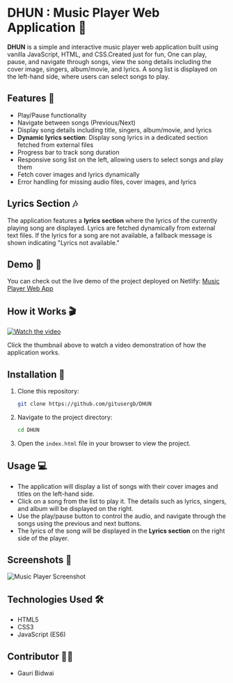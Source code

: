 
# DHUN : Music Player Web Application 🎵

**DHUN** is a simple and interactive music player web application built using vanilla JavaScript, HTML, and CSS.Created just for fun, One can play, pause, and navigate through songs, view the song details including the cover image, singers, album/movie, and lyrics. A song list is displayed on the left-hand side, where users can select songs to play.

## Features 📌
- Play/Pause functionality
- Navigate between songs (Previous/Next)
- Display song details including title, singers, album/movie, and lyrics
- **Dynamic lyrics section**: Display song lyrics in a dedicated section fetched from external files
- Progress bar to track song duration
- Responsive song list on the left, allowing users to select songs and play them
- Fetch cover images and lyrics dynamically
- Error handling for missing audio files, cover images, and lyrics

## Lyrics Section 🎶
The application features a **lyrics section** where the lyrics of the currently playing song are displayed. Lyrics are fetched dynamically from external text files. If the lyrics for a song are not available, a fallback message is shown indicating "Lyrics not available."

## Demo 🚀
You can check out the live demo of the project deployed on Netlify:
[Music Player Web App](#)

## How it Works 🎬

[![Watch the video](https://img.youtube.com/vi/YOUR_VIDEO_ID/0.jpg)](https://www.youtube.com/watch?v=YOUR_VIDEO_ID)

Click the thumbnail above to watch a video demonstration of how the application works.

## Installation 🔧

1. Clone this repository:
   ```bash
   git clone https://github.com/gitusergb/DHUN
   ```
2. Navigate to the project directory:
   ```bash
   cd DHUN
   ```
3. Open the `index.html` file in your browser to view the project.

## Usage 💻
- The application will display a list of songs with their cover images and titles on the left-hand side.
- Click on a song from the list to play it. The details such as lyrics, singers, and album will be displayed on the right.
- Use the play/pause button to control the audio, and navigate through the songs using the previous and next buttons.
- The lyrics of the song will be displayed in the **Lyrics section** on the right side of the player. 

## Screenshots 📸
![Music Player Screenshot](https://i.ibb.co/Sn43MRP/screen.png)

## Technologies Used 🛠
- HTML5
- CSS3
- JavaScript (ES6)

## Contributor 🙋‍♀️
- Gauri Bidwai